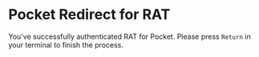 # Pocket Redirect for RAT

You've successfully authenticated RAT for Pocket. Please press `Return` in your terminal to finish the process.

